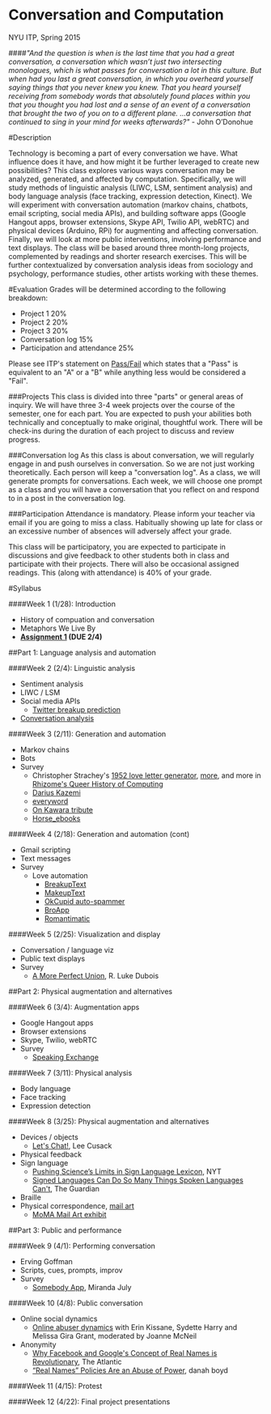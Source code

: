 Conversation and Computation
==============

NYU ITP, Spring 2015

####_"And the question is when is the last time that you had a great conversation, a conversation which wasn’t just two intersecting monologues, which is what passes for conversation a lot in this culture. But when had you last a great conversation, in which you overheard yourself saying things that you never knew you knew. That you heard yourself receiving from somebody words that absolutely found places within you that you thought you had lost and a sense of an event of a conversation that brought the two of you on to a different plane. …a conversation that continued to sing in your mind for weeks afterwards?"_ - John O’Donohue

#Description

Technology is becoming a part of every conversation we have. What influence does it have, and how might it be further leveraged to create new possibilities? This class explores various ways conversation may be analyzed, generated, and affected by computation. Specifically, we will study methods of linguistic analysis (LIWC, LSM, sentiment analysis) and body language analysis (face tracking, expression detection, Kinect). We will experiment with conversation automation (markov chains, chatbots, email scripting, social media APIs), and building software apps (Google Hangout apps, browser extensions, Skype API, Twilio API, webRTC) and physical devices (Arduino, RPi) for augmenting and affecting conversation. Finally, we will look at more public interventions, involving performance and text displays. The class will be based around three month-long projects, complemented by readings and shorter research exercises. This will be further contextualized by conversation analysis ideas from sociology and psychology, performance studies, other artists working with these themes.

#Evaluation
Grades will be determined according to the following breakdown:
* Project 1 20%
* Project 2 20%
* Project 3 20%
* Conversation log 15%
* Participation and attendance 25%

Please see ITP's statement on [Pass/Fail](http://help.itp.nyu.edu/academic-policies/pass-fail) which states that a "Pass" is equivalent to an "A" or a "B" while anything less would be considered a "Fail".

###Projects
This class is divided into three "parts" or general areas of inquiry. We will have three 3-4 week projects over the course of the semester, one for each part. You are expected to push your abilities both technically and conceptually to make original, thoughtful work. There will be check-ins during the duration of each project to discuss and review progress.

###Conversation log
As this class is about conversation, we will regularly engage in and push ourselves in conversation. So we are not just working theoretically. Each person will keep a "conversation log". As a class, we will generate prompts for conversations. Each week, we will choose one prompt as a class and you will have a conversation that you reflect on and respond to in a post in the conversation log.

###Participation
Attendance is mandatory. Please inform your teacher via email if you are going to miss a class. Habitually showing up late for class or an excessive number of absences will adversely affect your grade.

This class will be participatory, you are expected to participate in discussions and give feedback to other students both in class and participate with their projects. There will also be occasional assigned readings. This (along with attendance) is 40% of your grade.



#Syllabus

####Week 1 (1/28): Introduction
* History of compuation and conversation
* Metaphors We Live By
* __[Assignment 1](https://github.com/lmccart/itp-convo-comp/wiki/Assignments#assignment-1-due-24) (DUE 2/4)__

##Part 1: Language analysis and automation

####Week 2 (2/4): Linguistic analysis
* Sentiment analysis
* LIWC / LSM
* Social media APIs
  * [Twitter breakup prediction](http://motherboard.vice.com/read/what-our-breakups-look-like-on-twitter) 
* [Conversation analysis](http://en.wikipedia.org/wiki/Conversation_analysis)

####Week 3 (2/11): Generation and automation
* Markov chains
* Bots
* Survey
  * Christopher Strachey's [1952 love letter generator](http://www.alpha60.de/art/love_letters/), [more](http://www.gingerbeardman.com/loveletter/), and more in [Rhizome's Queer History of Computing](http://rhizome.org/editorial/2013/apr/9/queer-history-computing-part-three/)
  * [Darius Kazemi](https://twitter.com/dariusbots)
  * [everyword](https://twitter.com/everyword)
  * [On Kawara tribute](https://twitter.com/On_Kawara)
  * [Horse_ebooks](http://www.newyorker.com/magazine/2014/02/10/man-and-machine-2)
 
####Week 4 (2/18): Generation and automation (cont)
* Gmail scripting
* Text messages
* Survey
  * Love automation
    * [BreakupText](https://itunes.apple.com/us/app/breakuptext/id674333306?ls=1&mt=8)
    * [MakeupText](https://itunes.apple.com/us/app/makeuptext/id681601569?ls=1&mt=8)
    * [OkCupid auto-spammer](https://github.com/shawn-simon/okspam)
    * [BroApp](http://jezebel.com/i-tried-broapp-and-it-did-not-turn-me-into-an-awesome-b-1536966006)  
    * [Romantimatic](http://romantimatic.com/)

####Week 5 (2/25): Visualization and display
* Conversation / language viz
* Public text displays
* Survey
  * [A More Perfect Union](http://music.columbia.edu/~luke/projects/index.shtml?id=perfect), R. Luke Dubois

##Part 2: Physical augmentation and alternatives

####Week 6 (3/4): Augmentation apps
* Google Hangout apps
* Browser extensions
* Skype, Twilio, webRTC
* Survey
  * [Speaking Exchange](http://ablersite.org/2014/06/05/speaking-exchange/) 

####Week 7 (3/11): Physical analysis
* Body language
* Face tracking
* Expression detection

####Week 8 (3/25): Physical augmentation and alternatives
* Devices / objects
  * [Let's Chat!](http://fathom.info/latest/8400), Lee Cusack 
* Physical feedback
* Sign language
  * [Pushing Science’s Limits in Sign Language Lexicon](http://www.nytimes.com/2012/12/04/science/sign-language-researchers-broaden-science-lexicon.html?pagewanted=1&_r=2&hp&adxnnlx=1355343233-SxIlOSHbDOJCM8VPk75NTg&), NYT 
  * [Signed Languages Can Do So Many Things Spoken Languages Can't](http://www.theguardian.com/commentisfree/2014/oct/20/signed-languages-can-do-so-many-things-spoken-languages-cant?CMP=twt_gu), The Guardian
* Braille 
* Physical correspondence, [mail art](http://en.wikipedia.org/wiki/Mail_art)
  * [MoMA Mail Art exhibit](http://www.moma.org/interactives/exhibitions/2014/analognetwork/) 

##Part 3: Public and performance

####Week 9 (4/1): Performing conversation
* Erving Goffman
* Scripts, cues, prompts, improv
* Survey
  * [Somebody App](http://somebodyapp.com/), Miranda July

####Week 10 (4/8): Public conversation
* Online social dynamics
  * [Online abuser dynamics](https://soundcloud.com/eyebeamnyc/new-topics-in-social-computing-online-abuser-dynamics) with Erin Kissane, Sydette Harry and Melissa Gira Grant, moderated by Joanne McNeil
* Anonymity
  * [Why Facebook and Google's Concept of Real Names is Revolutionary](http://www.theatlantic.com/technology/archive/2011/08/why-facebook-and-googles-concept-of-real-names-is-revolutionary/243171/), The Atlantic
  * [“Real Names” Policies Are an Abuse of Power](http://www.zephoria.org/thoughts/archives/2011/08/04/real-names.html), danah boyd

####Week 11 (4/15): Protest

####Week 12 (4/22): Final project presentations
